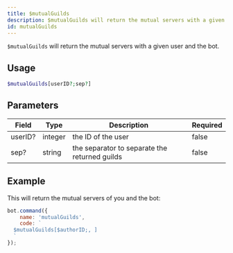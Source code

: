 ```yaml
---
title: $mutualGuilds
description: $mutualGuilds will return the mutual servers with a given user and the bot.
id: mutualGuilds
---
```


`$mutualGuilds` will return the mutual servers with a given user and the bot.

## Usage

```php
$mutualGuilds[userID?;sep?]
```

## Parameters

| Field   | Type    | Description                                   | Required |
|---------|---------|-----------------------------------------------|----------|
| userID? | integer | the ID of the user                            | false    |
| sep?    | string  | the separator to separate the returned guilds | false    |

## Example

This will return the mutual servers of you and the bot:

```javascript
bot.command({
    name: 'mutualGuilds',
    code: `
  $mutualGuilds[$authorID;, ]
  `
});
```
